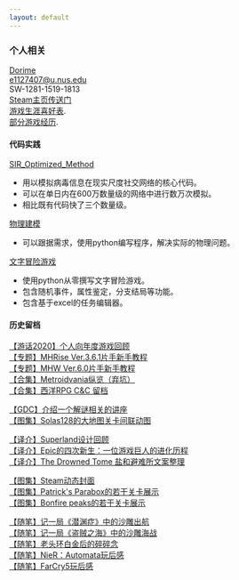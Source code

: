 ```yaml
---
layout: default
---
```


### 个人相关
[Dorime](https://www.youtube.com/watch?v=6xUnSVTh8fI&ab_channel=DeccaRecords)  
e1127407@u.nus.edu  
SW-1281-1519-1813  
[Steam主页传送门](https://steamcommunity.com/id/DorimeLam/)    
[游戏生涯喜好表](./another-page.html).  
[部分游戏经历](https://docs.qq.com/sheet/DZElVaWpTaUVMaXBF?tab=BB08J2).    

#### 代码实践
[SIR_Optimized_Method](https://github.com/DorimeL/SIR_Optimized_Method)    
- 用以模拟病毒信息在现实尺度社交网络的核心代码。  
- 可以在单日内在600万数量级的网络中进行数万次模拟。  
- 相比既有代码快了三个数量级。
  
[物理建模](https://github.com/DorimeL/PC-5215)  
- 可以跟据需求，使用python编写程序，解决实际的物理问题。

[文字冒险游戏](https://github.com/DorimeL/Siege-of-Hengshai)  
- 使用python从零撰写文字冒险游戏。  
- 包含随机事件，属性鉴定，分支结局等功能。  
- 包含基于excel的任务编辑器。  



#### 历史留档 
[【游话2020】个人向年度游戏回顾](https://zhuanlan.zhihu.com/p/468886141)   
[【专题】MHRise Ver.3.6.1片手新手教程](https://keylol.com/t778251-1-1)  
[【专题】MHW Ver.6.0片手新手教程](https://keylol.com/t506756-1-1)   
[【合集】Metroidvania纵览（弃坑）](/metroidvania/)    
[【合集】西洋RPG C&C 留档](https://space.bilibili.com/35092401/channel/seriesdetail?sid=3329589)  

[【GDC】介绍一个解谜相关的讲座](/Elyot-Grant/)   
[【图集】Solas128的大地图关卡间联动图](/solas128/)
  
[【译介】Superland设计回顾](/custom-url/)  
[【译介】Epic的四次新生：一位游戏巨人的进化历程](https://zhuanlan.zhihu.com/p/468881017)  
[【译介】The Drowned Tome 盐和避难所文案整理](/drowned-tome/)    

[【图集】Steam动态封面](/steamcover/)  
[【图集】Patrick's Parabox的若干关卡展示](/parabox/)  
[【图集】Bonfire peaks的若干关卡展示](/Bonfire-peaks/)   

[【随笔】记一局《潜渊症》中的沙雕出航](/Barotrauma/)  
[【随笔】记一局《盗贼之海》中的沙雕海战](/sea-of-thieves/)  
[【随笔】老头环白金后的碎碎念](https://zhuanlan.zhihu.com/p/487937138)  
[【随笔】NieR：Automata玩后感](/NieR-Automata/)   
[【随笔】FarCry5玩后感](/farcry5/)  


